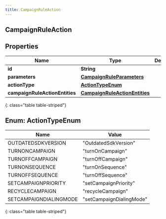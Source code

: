 ```yaml
---
title: CampaignRuleAction
---
```

## CampaignRuleAction


## Properties

| Name | Type | Description | Notes |
| ------------ | ------------- | ------------- | ------------- |
| **id** | **String** |  |  [optional] |
| **parameters** | [**CampaignRuleParameters**](CampaignRuleParameters.html) |  |  [optional] |
| **actionType** | [**ActionTypeEnum**](#ActionTypeEnum) |  |  [optional] |
| **campaignRuleActionEntities** | [**CampaignRuleActionEntities**](CampaignRuleActionEntities.html) |  |  [optional] |
{: class="table table-striped"}


<a name="ActionTypeEnum"></a>

## Enum: ActionTypeEnum

| Name | Value |
| ---- | ----- |
| OUTDATEDSDKVERSION | &quot;OutdatedSdkVersion&quot; |
| TURNONCAMPAIGN | &quot;turnOnCampaign&quot; |
| TURNOFFCAMPAIGN | &quot;turnOffCampaign&quot; |
| TURNONSEQUENCE | &quot;turnOnSequence&quot; |
| TURNOFFSEQUENCE | &quot;turnOffSequence&quot; |
| SETCAMPAIGNPRIORITY | &quot;setCampaignPriority&quot; |
| RECYCLECAMPAIGN | &quot;recycleCampaign&quot; |
| SETCAMPAIGNDIALINGMODE | &quot;setCampaignDialingMode&quot; |
{: class="table table-striped"}


